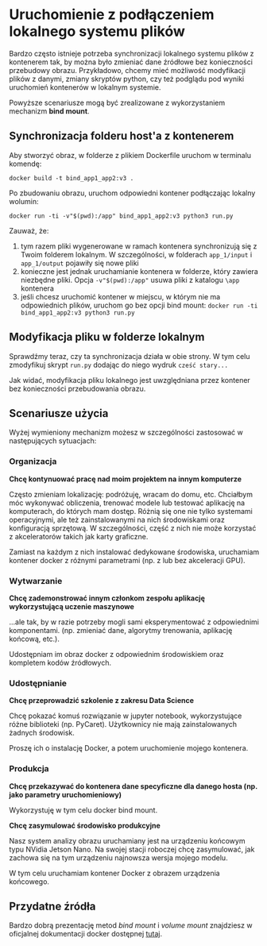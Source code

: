 # Uruchomienie z podłączeniem lokalnego systemu plików

Bardzo często istnieje potrzeba synchronizacji lokalnego systemu plików z kontenerem tak, by można było zmieniać dane źródłowe bez konieczności przebudowy obrazu. Przykładowo, chcemy mieć możliwość modyfikacji plików z danymi, zmiany skryptów python, czy też podglądu pod wyniki uruchomień kontenerów w lokalnym systemie.

Powyższe scenariusze mogą być zrealizowane z wykorzystaniem mechanizm **bind mount**.

## Synchronizacja folderu host'a z kontenerem

Aby stworzyć obraz, w folderze z plikiem Dockerfile uruchom w terminalu komendę:

`docker build -t bind_app1_app2:v3 . `

Po zbudowaniu obrazu,  uruchom odpowiedni kontener podłączając lokalny wolumin:

`docker run -ti -v"$(pwd):/app" bind_app1_app2:v3 python3 run.py `

Zauważ, że: 

1. tym razem pliki wygenerowane w ramach kontenera synchronizują się z Twoim folderem lokalnym. W szczególności, w folderach `app_1/input` i `app_1/output` pojawiły się nowe pliki
2. konieczne jest jednak uruchamianie kontenera w folderze, który zawiera niezbędne pliki. Opcja `-v"$(pwd):/app"` usuwa pliki z katalogu `\app` kontenera
3. jeśli chcesz uruchomić kontener w miejscu, w którym nie ma odpowiednich plików, uruchom go bez opcji bind mount: `docker run -ti bind_app1_app2:v3 python3 run.py`
   

## Modyfikacja pliku w folderze lokalnym

Sprawdźmy teraz, czy ta synchronizacja działa w obie strony. W tym celu zmodyfikuj skrypt `run.py` dodając do niego wydruk `cześć stary...`

Jak widać, modyfikacja pliku lokalnego jest uwzględniana przez kontener bez konieczności przebudowania obrazu.

## Scenariusze użycia

Wyżej wymieniony mechanizm możesz w szczególności zastosować w następujących sytuacjach:

### Organizacja

**Chcę kontynuować pracę nad moim projektem na innym komputerze**

Często zmieniam lokalizację: podróżuję, wracam do domu, etc. Chciałbym móc wykonywać obliczenia, trenować modele lub testować aplikację na komputerach, do których mam dostęp. Różnią się one nie tylko systemami operacyjnymi, ale też zainstalowanymi na nich środowiskami oraz konfiguracją sprzętową. W szczególności, część z nich nie może korzystać z akceleratorów takich jak karty graficzne.

Zamiast na każdym z nich instalować dedykowane środowiska, uruchamiam kontener docker z różnymi parametrami (np. z lub bez akceleracji GPU).

### Wytwarzanie

**Chcę zademonstrować innym członkom zespołu aplikację wykorzystującą uczenie maszynowe** 

...ale tak, by w razie potrzeby mogli sami eksperymentować z odpowiednimi komponentami.
(np. zmieniać dane, algorytmy trenowania, aplikację końcową, etc.).

Udostępniam im obraz docker z odpowiednim środowiskiem oraz kompletem kodów źródłowych.

### Udostępnianie

**Chcę przeprowadzić szkolenie z zakresu Data Science**

Chcę pokazać komuś rozwiązanie w jupyter notebook, wykorzystujące różne biblioteki (np. PyCaret). Użytkownicy nie mają zainstalowanych żadnych środowisk.

Proszę ich o instalację Docker, a potem uruchomienie mojego kontenera.

### Produkcja

**Chcę przekazywać do kontenera dane specyficzne dla danego hosta (np. jako parametry uruchomieniowy)**

Wykorzystuję w tym celu docker bind mount.

**Chcę zasymulować środowisko produkcyjne**

Nasz system analizy obrazu uruchamiany jest na urządzeniu końcowym typu NVidia Jetson Nano. Na swojej stacji roboczej chcę zasymulować, jak zachowa się na tym urządzeniu najnowsza wersja mojego modelu.

W tym celu uruchamiam kontener Docker z obrazem urządzenia końcowego.

## Przydatne źródła

Bardzo dobrą prezentację metod *bind mount* i *volume mount* znajdziesz w oficjalnej dokumentacji docker dostępnej [tutaj](https://docs.docker.com/storage/).